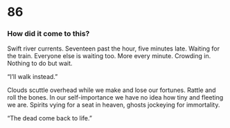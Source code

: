 # 86

### How did it come to this?

Swift river currents. Seventeen past the hour, five minutes late. Waiting  for the train. Everyone else is waiting too. More every minute. Crowding in. Nothing to do but wait. 

“I’ll walk instead.”

Clouds scuttle overhead while we make and lose our fortunes. Rattle and roll the bones. In our self-importance we have no idea how tiny and fleeting we are. Spirits vying for a seat in heaven, ghosts jockeying for immortality.

“The dead come back to life.”